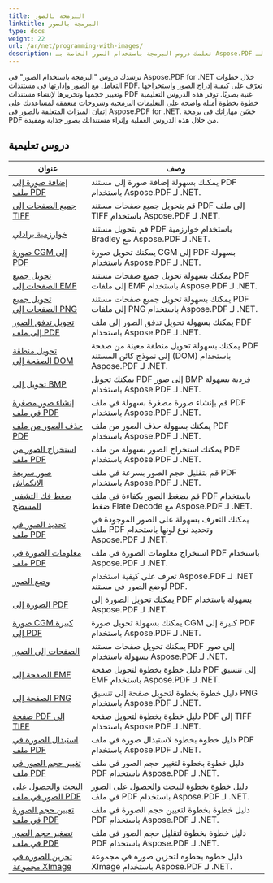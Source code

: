 ```yaml
---
title: البرمجة بالصور
linktitle: البرمجة بالصور
type: docs
weight: 22
url: /ar/net/programming-with-images/
description: تعلمك دروس البرمجة باستخدام الصور الخاصة بـ Aspose.PDF لـ .NET كيفية التعامل مع الصور وإدارتها في مستندات PDF.
---
```


ترشدك دروس "البرمجة باستخدام الصور" في Aspose.PDF for .NET خلال خطوات التعامل مع الصور وإدارتها في مستندات PDF. تعرّف على كيفية إدراج الصور واستخراجها وتغيير حجمها وتحريرها لإنشاء مستندات PDF غنية بصريًا. توفر هذه الدروس التعليمية خطوة بخطوة أمثلة واضحة على التعليمات البرمجية وشروحات متعمقة لمساعدتك على إتقان الميزات المتعلقة بالصور في Aspose.PDF for .NET. حسّن مهاراتك في برمجة PDF من خلال هذه الدروس العملية وإثراء مستنداتك بصور جذابة ومفيدة.

## دروس تعليمية
| عنوان | وصف |
| --- | --- | 
| [إضافة صورة إلى ملف PDF](./add-image/) | يمكنك بسهولة إضافة صورة إلى مستند PDF باستخدام Aspose.PDF لـ .NET. |  
| [جميع الصفحات إلى TIFF](./all-pages-to-tiff/) | قم بتحويل جميع صفحات مستند PDF إلى ملف TIFF باستخدام Aspose.PDF لـ .NET. |  
| [خوارزمية برادلي](./bradley-algorithm/) | قم بتحويل مستند PDF باستخدام خوارزمية Bradley مع Aspose.PDF لـ .NET. |  
| [صورة CGM إلى PDF](./cgm-image-to-pdf/) | يمكنك تحويل صورة CGM إلى PDF بسهولة باستخدام Aspose.PDF لـ .NET. |  
| [تحويل جميع الصفحات إلى EMF](./convert-all-pages-to-emf/) | يمكنك بسهولة تحويل جميع صفحات مستند PDF إلى ملفات EMF باستخدام Aspose.PDF لـ .NET. |  
| [تحويل جميع الصفحات إلى PNG](./convert-all-pages-to-png/) | يمكنك بسهولة تحويل جميع صفحات مستند PDF إلى ملفات PNG باستخدام Aspose.PDF لـ .NET. |  
| [تحويل تدفق الصور إلى ملف PDF](./convert-image-stream-to-pdf/) | يمكنك بسهولة تحويل تدفق الصور إلى ملف PDF باستخدام Aspose.PDF لـ .NET. |  
| [تحويل منطقة الصفحة إلى DOM](./convert-page-region-to-dom/) | يمكنك بسهولة تحويل منطقة معينة من صفحة PDF إلى نموذج كائن المستند (DOM) باستخدام Aspose.PDF لـ .NET. |  
| [تحويل إلى BMP](./convert-to-bmp/) | يمكنك تحويل PDF إلى صور BMP فردية بسهولة باستخدام Aspose.PDF لـ .NET. |  
| [إنشاء صور مصغرة في ملف PDF](./create-thumbnail-images/) | قم بإنشاء صورة مصغرة بسهولة في ملف PDF باستخدام Aspose.PDF لـ .NET. |  
| [حذف الصور من ملف PDF](./delete-images/) | يمكنك بسهولة حذف الصور من ملف PDF باستخدام Aspose.PDF لـ .NET. |  
| [استخراج الصور من ملف PDF](./extract-images/) | يمكنك استخراج الصور بسهولة من ملف PDF باستخدام Aspose.PDF لـ .NET. |  
| [صور سريعة الانكماش](./fast-shrink-images/) | قم بتقليل حجم الصور بسرعة في ملف PDF باستخدام Aspose.PDF لـ .NET. |  
| [ضغط فك التشفير المسطح](./flate-decode-compression/) | قم بضغط الصور بكفاءة في ملف PDF باستخدام ضغط Flate Decode مع Aspose.PDF لـ .NET. |  
| [تحديد الصور في ملف PDF](./identify-images/) | يمكنك التعرف بسهولة على الصور الموجودة في ملف PDF وتحديد نوع لونها باستخدام Aspose.PDF لـ .NET. |  
| [معلومات الصورة في ملف PDF](./image-information/) | استخراج معلومات الصورة في ملف PDF باستخدام Aspose.PDF لـ .NET. |  
| [وضع الصور](./image-placements/) | تعرف على كيفية استخدام Aspose.PDF لـ .NET لوضع الصور في مستند PDF. |  
| [الصورة إلى PDF](./image-to-pdf/) | يمكنك تحويل الصورة إلى PDF بسهولة باستخدام Aspose.PDF لـ .NET. |  
| [صورة CGM كبيرة إلى PDF](./large-cgm-image-to-pdf/) | يمكنك بسهولة تحويل صورة CGM كبيرة إلى PDF باستخدام Aspose.PDF لـ .NET. |  
| [الصفحات إلى الصور](./pages-to-images/) | يمكنك تحويل صفحات مستند PDF إلى صور بسهولة باستخدام Aspose.PDF لـ .NET. |  
| [الصفحة إلى EMF](./page-to-emf/) | دليل خطوة بخطوة لتحويل صفحة PDF إلى تنسيق EMF باستخدام Aspose.PDF لـ .NET. |  
| [الصفحة إلى PNG](./page-to-png/) | دليل خطوة بخطوة لتحويل صفحة إلى تنسيق PNG باستخدام Aspose.PDF لـ .NET. |  
| [صفحة PDF إلى TIFF](./page-to-tiff/) | دليل خطوة بخطوة لتحويل صفحة PDF إلى TIFF باستخدام Aspose.PDF لـ .NET. |  
| [استبدال الصورة في ملف PDF](./replace-image/) | دليل خطوة بخطوة لاستبدال صورة في ملف PDF باستخدام Aspose.PDF لـ .NET. |  
| [تغيير حجم الصور في ملف PDF](./resize-images/) | دليل خطوة بخطوة لتغيير حجم الصور في ملف PDF باستخدام Aspose.PDF لـ .NET. |  
| [البحث والحصول على الصور في ملف PDF](./search-and-get-images/) | دليل خطوة بخطوة للبحث والحصول على الصور في ملف PDF باستخدام Aspose.PDF لـ .NET. |  
| [تعيين حجم الصورة في ملف PDF](./set-image-size/) | دليل خطوة بخطوة لتعيين حجم الصورة في ملف PDF باستخدام Aspose.PDF لـ .NET. |  
| [تصغير حجم الصور في ملف PDF](./shrink-images/) | دليل خطوة بخطوة لتقليل حجم الصور في ملف PDF باستخدام Aspose.PDF لـ .NET. |  
| [تخزين الصورة في مجموعة XImage](./store-image-in-ximage-collection/) |  دليل خطوة بخطوة لتخزين صورة في مجموعة XImage باستخدام Aspose.PDF لـ .NET. |  